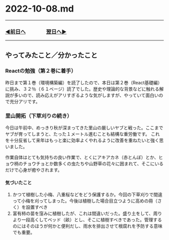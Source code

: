 # 2022-10-08.md
  
---

### [◀️前日へ](https://github.com/yuasys/chatty-journal/blob/main/2022/10/2022-10-07.md)&emsp;&emsp;&emsp;&emsp;[翌日へ▶️](https://github.com/yuasys/chatty-journal/blob/main/2022/10/2022-10-09.md)

---

## やってみたこと／分かったこと

### Reactの勉強（第２巻に着手）

昨日まで第１巻（環境構築編）を読了したので、本日は第２巻（React基礎編）に挑み、３２％（６１ベージ）読了でした。歴史や理論的な背景などに触れる解説が多いので、読み応えがアリすぎるような気がしますが、やっていて面白いので充分アリです。

### 里山開拓（下草刈りの続き）

今日は午前中、めっきり秋が深まってきた里山の厳しいヤブと戦った。ここまでヤブが育ってしまうと、たった１メートル進むことも結構な重労働です。
これを十分反省して来年はもっと楽に効率よくやれるように改善を重ねたいと強く思いました。  

作業自体はとても気持ちの良い作業で、とくにアキアカネ（赤とんぼ）とか、ヒョウ柄のチョウチョとか数多くの虫たちや山野草の花々に囲まれて、そこにいるだけで心身が癒やされます。

#### 気づいたこと

1. かつて植樹した小梅、八重桜などをどう保護するか。今回の下草刈りで間違って小梅を刈ってしまった。今後は植樹した場合目立つように高めの冊（さく）を設置すべき
2. 富有柿の苗を窪みに植樹したが、これは間違いだった。盛り土をして、周りより一段高くしてベッド（畝）とし、そこに植樹すべきであった。管理するのにはそのほうが何かと便利だし、雨水を排出させて根腐れを予防する意味でも重要。
